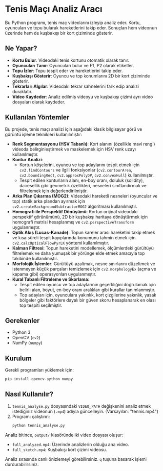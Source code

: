 # Tenis Maçı Analiz Aracı

Bu Python programı, tenis maç videolarını izleyip analiz eder. Kortu, oyuncuları ve topu bularak hareketlerini takip eder. Sonuçları hem videonun üzerinde hem de kuşbakışı bir kort çiziminde gösterir.

## Ne Yapar?

*   **Kortu Bulur**: Videodaki tenis kortunu otomatik olarak tanır.
*   **Oyuncuları Tanır**: Oyuncuları bulur ve P1, P2 olarak etiketler.
*   **Topu İzler**: Topu tespit eder ve hareketlerini takip eder.
*   **Kuşbakışı Gösterir**: Oyuncu ve top konumlarını 2D bir kort çiziminde gösterir.
*   **Tekrarları Algılar**: Videodaki tekrar sahnelerini fark edip analizi duraklatır.
*   **Video Kaydeder**: Analiz edilmiş videoyu ve kuşbakışı çizimi ayrı video dosyaları olarak kaydeder.

## Kullanılan Yöntemler

Bu projede, tenis maçı analizi için aşağıdaki klasik bilgisayar görü ve görüntü işleme teknikleri kullanılmıştır:

*   **Renk Segmentasyonu (HSV Tabanlı)**: Kort alanını (özellikle mavi rengi) videoda belirginleştirmek ve maskelemek için HSV renk uzayı kullanılmıştır.
*   **Kontur Analizi**:
    *   Kortun köşelerini, oyuncu ve top adaylarını tespit etmek için `cv2.findContours` ve ilgili fonksiyonlar (`cv2.contourArea`, `cv2.boundingRect`, `cv2.approxPolyDP`, `cv2.convexHull`) kullanılmıştır.
    *   Tespit edilen konturların alanı, en-boy oranı, doluluk (solidity), dairesellik gibi geometrik özellikleri, nesneleri sınıflandırmak ve filtrelemek için değerlendirilmiştir.
*   **Arka Plan Çıkarma (MOG2)**: Videodaki hareketli nesneleri (oyuncular ve top) statik arka plandan ayırmak için `cv2.createBackgroundSubtractorMOG2` algoritması kullanılmıştır.
*   **Homografi ile Perspektif Dönüşümü**: Kortun orijinal videodaki perspektif görünümünü, 2D bir kuşbakışı haritaya dönüştürmek için homografi matrisi hesaplanmış ve `cv2.perspectiveTransform` uygulanmıştır.
*   **Optik Akış (Lucas-Kanade)**: Topun kareler arası hareketini takip etmek ve kısa süreli tespit kayıplarında konumunu tahmin etmek için `cv2.calcOpticalFlowPyrLK` yöntemi kullanılmıştır.
*   **Kalman Filtresi**: Topun hareketini modellemek, ölçümlerdeki gürültüyü filtrelemek ve daha yumuşak bir yörünge elde etmek amacıyla top takibinde kullanılmıştır.
*   **Morfolojik İşlemler**: Gürültüyü azaltmak, nesne sınırlarını düzeltmek ve istenmeyen küçük parçaları temizlemek için `cv2.morphologyEx` (açma ve kapama gibi) operasyonları uygulanmıştır.
*   **Kural Tabanlı Filtreleme ve Skorlama**:
    *   Tespit edilen oyuncu ve top adaylarının geçerliliğini doğrulamak için belirli alan, boyut, en-boy oranı aralıkları gibi kurallar tanımlanmıştır.
    *   Top adayları için, oyunculara yakınlık, kort çizgilerine yakınlık, yasak bölgeler gibi faktörlere dayalı bir güven skoru hesaplanarak en olası top tespiti seçilmiştir.

## Gerekenler

*   Python 3
*   OpenCV (`cv2`)
*   NumPy (`numpy`)

## Kurulum

Gerekli programları yüklemek için:
```bash
pip install opencv-python numpy
```

## Nasıl Kullanılır?

1.  `tennis_analyse.py` dosyasındaki `VIDEO_PATH` değişkenini analiz etmek istediğiniz videonun (`.mp4`) adıyla güncelleyin. (Varsayılan: "tennis.mp4")
2.  Programı çalıştırın:
    ```bash
    python tennis_analyse.py
    ```

Analiz bitince, `output/` klasöründe iki video dosyası oluşur:
*   `full_analyzed.mp4`: Üzerinde analizlerin olduğu ana video.
*   `full_sketch.mp4`: Kuşbakışı kort çizimi videosu.

Analiz sırasında canlı önizlemeyi görebilirsiniz. `q` tuşuna basarak işlemi durdurabilirsiniz.